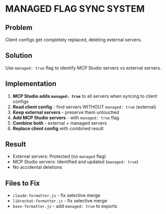 # MANAGED FLAG SYNC SYSTEM

## Problem
Client configs get completely replaced, deleting external servers.

## Solution
Use `managed: true` flag to identify MCP Studio servers vs external servers.

## Implementation
1. **MCP Studio adds `managed: true`** to all servers when syncing to client configs
2. **Read client config** - find servers WITHOUT `managed: true` (external)
3. **Keep external servers** - preserve them untouched  
4. **Add MCP Studio servers** - with `managed: true` flag
5. **Combine both** - external + managed servers
6. **Replace client config** with combined result

## Result
- External servers: Protected (no `managed` flag)
- MCP Studio servers: Identified and updated (`managed: true`)
- No accidental deletions

## Files to Fix
- `claude-formatter.js` - fix selective merge
- `librechat-formatter.js` - fix selective merge
- `base-formatter.js` - add `managed: true` to exports
